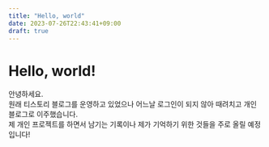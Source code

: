 ```yaml
---
title: "Hello, world"
date: 2023-07-26T22:43:41+09:00
draft: true
---
```


# Hello, world!
안녕하세요.   
원래 티스토리 블로그를 운영하고 있었으나 어느날 로그인이 되지 않아 때려치고 개인 블로그로 이주했습니다.   
제 개인 프로젝트를 하면서 남기는 기록이나 제가 기억하기 위한 것들을 주로 올릴 예정입니다!
